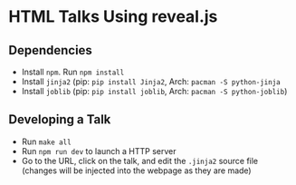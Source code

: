# HTML Talks Using reveal.js

## Dependencies

- Install `npm`. Run `npm install`
- Install `jinja2` (pip: `pip install Jinja2`, Arch: `pacman -S python-jinja`
- Install `joblib` (pip: `pip install joblib`, Arch: `pacman -S python-joblib`)

## Developing a Talk

- Run `make all`
- Run `npm run dev` to launch a HTTP server
- Go to the URL, click on the talk, and edit the `.jinja2` source file (changes will be injected into the webpage as they are made)
